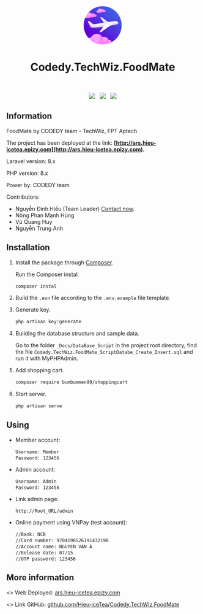 <p align="center">
    <a href="http://ars.codedy.epizy.com" target="_blank">
        <img src="https://raw.githubusercontent.com/Hieu-iceTea/ARS.CODEDY/master/public/img/logo/logo_animation.gif" height="100px">
    </a>
    <h1 align="center">Codedy.TechWiz.FoodMate</h1>
    <br>
    <p align="center">
        <a href="http://github.com/Hieu-iceTea/Codedy.TechWiz.FoodMate"><img src="https://cdn.iconscout.com/icon/free/png-512/github-153-675523.png" height="25px"></a>
    &nbsp;
        <a href="http://ars.hieu-icetea.epizy.com"><img src="https://lapcamerataihaiphong.com/wp-content/uploads/2018/02/website.png" height="25px"></a>
    &nbsp;
        <a href="http://fb.com"><img src="https://upload.wikimedia.org/wikipedia/commons/thumb/0/05/Facebook_Logo_%282019%29.png/480px-Facebook_Logo_%282019%29.png" height="25px"></a>
    </p>
</p>

## Information

FoodMate by CODEDY team - TechWiz, FPT Aptech

The project has been deployed at the link: <b> [http://ars.hieu-icetea.epizy.com](http://ars.hieu-icetea.epizy.com). </b>

Laravel version: 8.x

PHP version: 8.x

Power by: CODEDY team

Contributors:

  * Nguyễn Đình Hiếu (Team Leader) [Contact now](http://hieu-icetea.github.io).
  * Nông Phan Mạnh Hùng
  * Vũ Quang Huy
  * Nguyễn Trung Anh
  
## Installation

1. Install the package through [Composer](http://getcomposer.org/).

    Run the Composer instal:
    ```bash
    composer instal
    ```

2. Build the `.evn` file according to the `.env.example` file template.

3. Generate key.

    ```bash
    php artisan key:generate
    ```

4. Building the database structure and sample data.

    Go to the folder `_Docs/DataBase_Script` in the project root directory, find the file `Codedy.TechWiz.FoodMate_ScriptDatabe_Create_Insert.sql` and run it with MyPHPAdmin.

5. Add shopping cart.

    ```bash
    composer require bumbummen99/shoppingcart
    ```


5. Start server.

    ```bash
    php artisan serve
    ```

## Using

* Member account:

    ```
    Username: Member
    Password: 123456
    ```

* Admin account:

    ```
    Username: Admin
    Password: 123456
    ```

* Link admin page:

    ```
    http://Root_URL/admin
    ```

* Online payment using VNPay (test account):

    ```
    //Bank: NCB
    //Card number: 9704198526191432198
    //Account name: NGUYEN VAN A
    //Release date: 07/15
    //OTP password: 123456 
    ```

## More information

<> Web Deployed: [ars.hieu-icetea.epizy.com](http://ars.hieu-icetea.epizy.com)

<> Link GitHub: [github.com/Hieu-iceTea/Codedy.TechWiz.FoodMate](http://github.com/Hieu-iceTea/Codedy.TechWiz.FoodMate)
